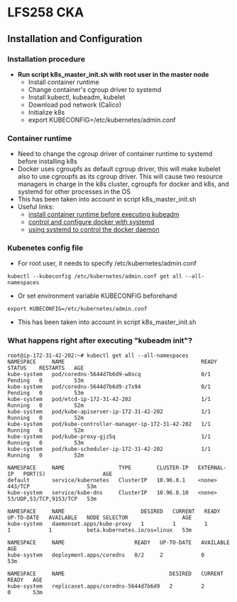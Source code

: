 # LFS258 CKA

## Installation and Configuration
### Installation procedure
- **Run script k8s_master_init.sh with root user in the master node**
    - Install container runtime
    - Change container's cgroup driver to systemd
    - Install kubectl, kubeadm, kubelet
    - Download pod network (Calico)
    - Initialize k8s
    - export KUBECONFIG=/etc/kubernetes/admin.conf

### Container runtime
- Need to change the cgroup driver of container runtime to systemd before installing k8s
- Docker uses cgroupfs as default cgroup driver, this will make kubelet also to use cgroupfs as its cgroup driver. This will cause two resource managers in charge in the k8s cluster, cgroupfs for docker and k8s, and systemd for other processes in the OS
- This has been taken into account in script k8s_master_init.sh
- Useful links:
    - [install container runtime before executing kubeadm](https://kubernetes.io/docs/setup/production-environment/container-runtimes/)
    - [control and configure docker with systemd](https://docs.docker.com/v17.09/engine/admin/systemd/)
    - [using systemd to control the docker daemon](https://success.docker.com/article/using-systemd-to-control-the-docker-daemon)

### Kubenetes config file
- For root user, it needs to specify /etc/kubernetes/admin.conf
```
kubectl --kubeconfig /etc/kubernetes/admin.conf get all --all-namespaces
```
- Or set environment variable KUBECONFIG beforehand
```
export KUBECONFIG=/etc/kubernetes/admin.conf
```
- This has been taken into account in script k8s_master_init.sh

### What happens right after executing "kubeadm init"?
```
root@ip-172-31-42-202:~# kubectl get all --all-namespaces
NAMESPACE     NAME                                           READY   STATUS    RESTARTS   AGE
kube-system   pod/coredns-5644d7b6d9-w8scq                   0/1     Pending   0          53m
kube-system   pod/coredns-5644d7b6d9-z7x94                   0/1     Pending   0          53m
kube-system   pod/etcd-ip-172-31-42-202                      1/1     Running   0          52m
kube-system   pod/kube-apiserver-ip-172-31-42-202            1/1     Running   0          52m
kube-system   pod/kube-controller-manager-ip-172-31-42-202   1/1     Running   0          52m
kube-system   pod/kube-proxy-gjz5q                           1/1     Running   0          53m
kube-system   pod/kube-scheduler-ip-172-31-42-202            1/1     Running   0          52m

NAMESPACE     NAME                 TYPE        CLUSTER-IP   EXTERNAL-IP   PORT(S)                  AGE
default       service/kubernetes   ClusterIP   10.96.0.1    <none>        443/TCP                  53m
kube-system   service/kube-dns     ClusterIP   10.96.0.10   <none>        53/UDP,53/TCP,9153/TCP   53m

NAMESPACE     NAME                        DESIRED   CURRENT   READY   UP-TO-DATE   AVAILABLE   NODE SELECTOR                 AGE
kube-system   daemonset.apps/kube-proxy   1         1         1       1            1           beta.kubernetes.io/os=linux   53m

NAMESPACE     NAME                      READY   UP-TO-DATE   AVAILABLE   AGE
kube-system   deployment.apps/coredns   0/2     2            0           53m

NAMESPACE     NAME                                 DESIRED   CURRENT   READY   AGE
kube-system   replicaset.apps/coredns-5644d7b6d9   2         2         0       53m
```